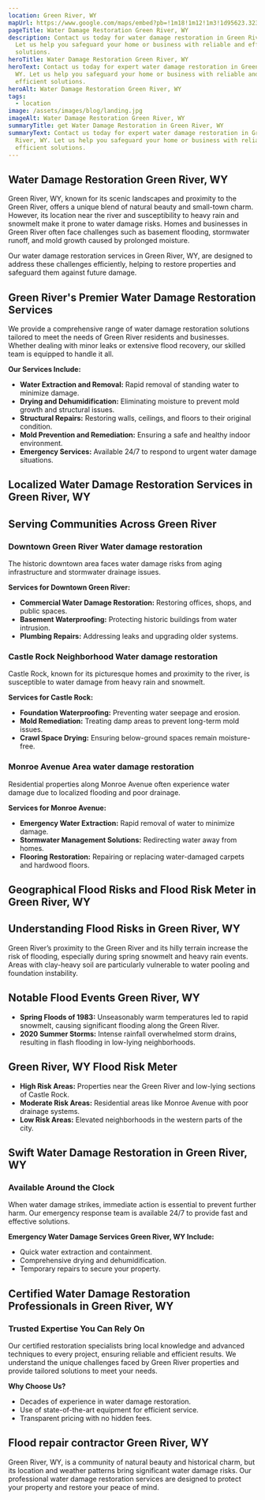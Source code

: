 ```yaml
---
location: Green River, WY
mapUrl: https://www.google.com/maps/embed?pb=!1m18!1m12!1m3!1d95623.32365410286!2d-109.55573902549214!3d41.49931497175753!2m3!1f0!2f0!3f0!3m2!1i1024!2i768!4f13.1!3m3!1m2!1s0x875a7de1e1298c47%3A0xd8cbacd7ddf44cf8!2sGreen%20River%2C%20WY%2082935!5e0!3m2!1sen!2sus!4v1735761274572!5m2!1sen!2sus
pageTitle: Water Damage Restoration Green River, WY
description: Contact us today for water damage restoration in Green River, WY.
  Let us help you safeguard your home or business with reliable and efficient
  solutions.
heroTitle: Water Damage Restoration Green River, WY
heroText: Contact us today for expert water damage restoration in Green River,
  WY. Let us help you safeguard your home or business with reliable and
  efficient solutions.
heroAlt: Water Damage Restoration Green River, WY
tags:
  - location
image: /assets/images/blog/landing.jpg
imageAlt: Water Damage Restoration Green River, WY
summaryTitle: get Water Damage Restoration in Green River, WY
summaryText: Contact us today for expert water damage restoration in Green
  River, WY. Let us help you safeguard your home or business with reliable and
  efficient solutions.
---
```

## Water Damage Restoration Green River, WY

Green River, WY, known for its scenic landscapes and proximity to the Green River, offers a unique blend of natural beauty and small-town charm. However, its location near the river and susceptibility to heavy rain and snowmelt make it prone to water damage risks. Homes and businesses in Green River often face challenges such as basement flooding, stormwater runoff, and mold growth caused by prolonged moisture.

Our water damage restoration services in Green River, WY, are designed to address these challenges efficiently, helping to restore properties and safeguard them against future damage.

## Green River's Premier Water Damage Restoration Services

We provide a comprehensive range of water damage restoration solutions tailored to meet the needs of Green River residents and businesses. Whether dealing with minor leaks or extensive flood recovery, our skilled team is equipped to handle it all.

**Our Services Include:**

* **Water Extraction and Removal:** Rapid removal of standing water to minimize damage.
* **Drying and Dehumidification:** Eliminating moisture to prevent mold growth and structural issues.
* **Structural Repairs:** Restoring walls, ceilings, and floors to their original condition.
* **Mold Prevention and Remediation:** Ensuring a safe and healthy indoor environment.
* **Emergency Services:** Available 24/7 to respond to urgent water damage situations.

## Localized Water Damage Restoration Services in Green River, WY

## Serving Communities Across Green River

### Downtown Green River Water damage restoration

The historic downtown area faces water damage risks from aging infrastructure and stormwater drainage issues.

**Services for Downtown Green River:**

* **Commercial Water Damage Restoration:** Restoring offices, shops, and public spaces.
* **Basement Waterproofing:** Protecting historic buildings from water intrusion.
* **Plumbing Repairs:** Addressing leaks and upgrading older systems.

### Castle Rock Neighborhood Water damage restoration

Castle Rock, known for its picturesque homes and proximity to the river, is susceptible to water damage from heavy rain and snowmelt.

**Services for Castle Rock:**

* **Foundation Waterproofing:** Preventing water seepage and erosion.
* **Mold Remediation:** Treating damp areas to prevent long-term mold issues.
* **Crawl Space Drying:** Ensuring below-ground spaces remain moisture-free.

### Monroe Avenue Area water damage restoration

Residential properties along Monroe Avenue often experience water damage due to localized flooding and poor drainage.

**Services for Monroe Avenue:**

* **Emergency Water Extraction:** Rapid removal of water to minimize damage.
* **Stormwater Management Solutions:** Redirecting water away from homes.
* **Flooring Restoration:** Repairing or replacing water-damaged carpets and hardwood floors.

## Geographical Flood Risks and Flood Risk Meter in Green River, WY

## Understanding Flood Risks in Green River, WY

Green River’s proximity to the Green River and its hilly terrain increase the risk of flooding, especially during spring snowmelt and heavy rain events. Areas with clay-heavy soil are particularly vulnerable to water pooling and foundation instability.

## Notable Flood Events Green River, WY

* **Spring Floods of 1983:** Unseasonably warm temperatures led to rapid snowmelt, causing significant flooding along the Green River.
* **2020 Summer Storms:** Intense rainfall overwhelmed storm drains, resulting in flash flooding in low-lying neighborhoods.

## Green River, WY Flood Risk Meter

* **High Risk Areas:** Properties near the Green River and low-lying sections of Castle Rock.
* **Moderate Risk Areas:** Residential areas like Monroe Avenue with poor drainage systems.
* **Low Risk Areas:** Elevated neighborhoods in the western parts of the city.

## Swift Water Damage Restoration in Green River, WY

### Available Around the Clock

When water damage strikes, immediate action is essential to prevent further harm. Our emergency response team is available 24/7 to provide fast and effective solutions.

**Emergency Water Damage Services Green River, WY Include:**

* Quick water extraction and containment.
* Comprehensive drying and dehumidification.
* Temporary repairs to secure your property.

## Certified Water Damage Restoration Professionals in Green River, WY

### Trusted Expertise You Can Rely On

Our certified restoration specialists bring local knowledge and advanced techniques to every project, ensuring reliable and efficient results. We understand the unique challenges faced by Green River properties and provide tailored solutions to meet your needs.

**Why Choose Us?**

* Decades of experience in water damage restoration.
* Use of state-of-the-art equipment for efficient service.
* Transparent pricing with no hidden fees.

## Flood repair contractor Green River, WY

Green River, WY, is a community of natural beauty and historical charm, but its location and weather patterns bring significant water damage risks. Our professional water damage restoration services are designed to protect your property and restore your peace of mind.
